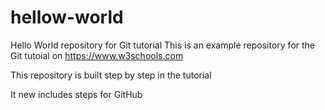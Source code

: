 # hellow-world
Hello World repository for Git tutorial
This is an example repository for the Git tutoial on https://www.w3schools.com

This repository is built step by step in the tutorial

It new includes steps for GitHub
